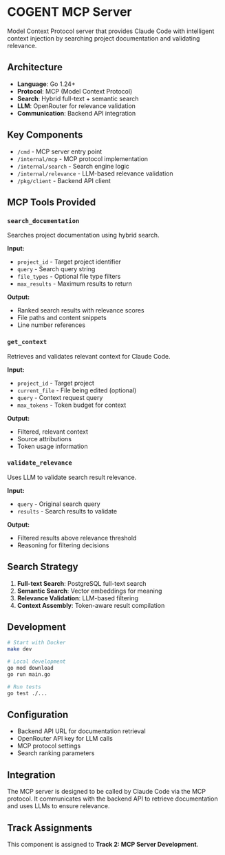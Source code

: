 # COGENT MCP Server

Model Context Protocol server that provides Claude Code with intelligent context injection by searching project documentation and validating relevance.

## Architecture

- **Language**: Go 1.24+
- **Protocol**: MCP (Model Context Protocol)
- **Search**: Hybrid full-text + semantic search
- **LLM**: OpenRouter for relevance validation
- **Communication**: Backend API integration

## Key Components

- `/cmd` - MCP server entry point
- `/internal/mcp` - MCP protocol implementation
- `/internal/search` - Search engine logic
- `/internal/relevance` - LLM-based relevance validation
- `/pkg/client` - Backend API client

## MCP Tools Provided

### `search_documentation`
Searches project documentation using hybrid search.

**Input:**
- `project_id` - Target project identifier
- `query` - Search query string
- `file_types` - Optional file type filters
- `max_results` - Maximum results to return

**Output:**
- Ranked search results with relevance scores
- File paths and content snippets
- Line number references

### `get_context`
Retrieves and validates relevant context for Claude Code.

**Input:**
- `project_id` - Target project
- `current_file` - File being edited (optional)
- `query` - Context request query
- `max_tokens` - Token budget for context

**Output:**
- Filtered, relevant context
- Source attributions
- Token usage information

### `validate_relevance`
Uses LLM to validate search result relevance.

**Input:**
- `query` - Original search query
- `results` - Search results to validate

**Output:**
- Filtered results above relevance threshold
- Reasoning for filtering decisions

## Search Strategy

1. **Full-text Search**: PostgreSQL full-text search
2. **Semantic Search**: Vector embeddings for meaning
3. **Relevance Validation**: LLM-based filtering
4. **Context Assembly**: Token-aware result compilation

## Development

```bash
# Start with Docker
make dev

# Local development
go mod download
go run main.go

# Run tests
go test ./...
```

## Configuration

- Backend API URL for documentation retrieval
- OpenRouter API key for LLM calls
- MCP protocol settings
- Search ranking parameters

## Integration

The MCP server is designed to be called by Claude Code via the MCP protocol. It communicates with the backend API to retrieve documentation and uses LLMs to ensure relevance.

## Track Assignments

This component is assigned to **Track 2: MCP Server Development**.